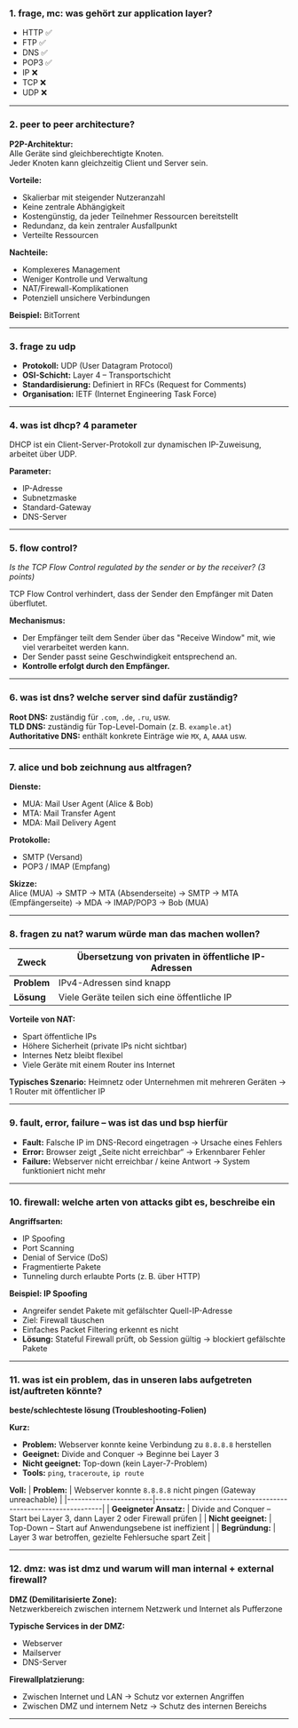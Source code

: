 
### 1. frage, mc: was gehört zur application layer?

- HTTP ✅  
- FTP ✅  
- DNS ✅  
- POP3 ✅  
- IP ❌  
- TCP ❌  
- UDP ❌  

---

### 2. peer to peer architecture?

**P2P-Architektur:**  
Alle Geräte sind gleichberechtigte Knoten.  
Jeder Knoten kann gleichzeitig Client und Server sein.

**Vorteile:**
- Skalierbar mit steigender Nutzeranzahl  
- Keine zentrale Abhängigkeit  
- Kostengünstig, da jeder Teilnehmer Ressourcen bereitstellt  
- Redundanz, da kein zentraler Ausfallpunkt  
- Verteilte Ressourcen

**Nachteile:**
- Komplexeres Management  
- Weniger Kontrolle und Verwaltung  
- NAT/Firewall-Komplikationen  
- Potenziell unsichere Verbindungen  

**Beispiel:** BitTorrent

---

### 3. frage zu udp

- **Protokoll:** UDP (User Datagram Protocol)  
- **OSI-Schicht:** Layer 4 – Transportschicht  
- **Standardisierung:** Definiert in RFCs (Request for Comments)  
- **Organisation:** IETF (Internet Engineering Task Force)

---

### 4. was ist dhcp? 4 parameter

DHCP ist ein Client-Server-Protokoll zur dynamischen IP-Zuweisung, arbeitet über UDP.

**Parameter:**
- IP-Adresse  
- Subnetzmaske  
- Standard-Gateway  
- DNS-Server

---

### 5. flow control?  
_Is the TCP Flow Control regulated by the sender or by the receiver? (3 points)_

TCP Flow Control verhindert, dass der Sender den Empfänger mit Daten überflutet.

**Mechanismus:**
- Der Empfänger teilt dem Sender über das "Receive Window" mit, wie viel verarbeitet werden kann.  
- Der Sender passt seine Geschwindigkeit entsprechend an.  
- **Kontrolle erfolgt durch den Empfänger.**

---

### 6. was ist dns? welche server sind dafür zuständig?

**Root DNS:** zuständig für `.com`, `.de`, `.ru`, usw.  
**TLD DNS:** zuständig für Top-Level-Domain (z. B. `example.at`)  
**Authoritative DNS:** enthält konkrete Einträge wie `MX`, `A`, `AAAA` usw.

---

### 7. alice und bob zeichnung aus altfragen?

**Dienste:**
- MUA: Mail User Agent (Alice & Bob)  
- MTA: Mail Transfer Agent  
- MDA: Mail Delivery Agent

**Protokolle:**
- SMTP (Versand)  
- POP3 / IMAP (Empfang)

**Skizze:**  
Alice (MUA) → SMTP → MTA (Absenderseite) → SMTP → MTA (Empfängerseite) → MDA → IMAP/POP3 → Bob (MUA)

---

### 8. fragen zu nat? warum würde man das machen wollen?

| **Zweck**       | Übersetzung von privaten in öffentliche IP-Adressen          |
|----------------|--------------------------------------------------------------|
| **Problem**     | IPv4-Adressen sind knapp                                    |
| **Lösung**      | Viele Geräte teilen sich eine öffentliche IP                |

**Vorteile von NAT:**
- Spart öffentliche IPs  
- Höhere Sicherheit (private IPs nicht sichtbar)  
- Internes Netz bleibt flexibel  
- Viele Geräte mit einem Router ins Internet  

**Typisches Szenario:** Heimnetz oder Unternehmen mit mehreren Geräten → 1 Router mit öffentlicher IP

---

### 9. fault, error, failure – was ist das und bsp hierfür

- **Fault:** Falsche IP im DNS-Record eingetragen -> Ursache eines Fehlers
- **Error:** Browser zeigt „Seite nicht erreichbar“  -> Erkennbarer Fehler
- **Failure:** Webserver nicht erreichbar / keine Antwort -> System funktioniert nicht mehr

---

### 10. firewall: welche arten von attacks gibt es, beschreibe ein

**Angriffsarten:**
- IP Spoofing  
- Port Scanning  
- Denial of Service (DoS)  
- Fragmentierte Pakete  
- Tunneling durch erlaubte Ports (z. B. über HTTP)

**Beispiel: IP Spoofing**
- Angreifer sendet Pakete mit gefälschter Quell-IP-Adresse  
- Ziel: Firewall täuschen  
- Einfaches Packet Filtering erkennt es nicht  
- **Lösung:** Stateful Firewall prüft, ob Session gültig → blockiert gefälschte Pakete  

---

### 11. was ist ein problem, das in unseren labs aufgetreten ist/auftreten könnte?  
**beste/schlechteste lösung (Troubleshooting-Folien)**

**Kurz:**  
- **Problem:** Webserver konnte keine Verbindung zu `8.8.8.8` herstellen  
- **Geeignet:** Divide and Conquer → Beginne bei Layer 3  
- **Nicht geeignet:** Top-down (kein Layer-7-Problem)  
- **Tools:** `ping`, `traceroute`, `ip route`

**Voll:**
| **Problem:**           | Webserver konnte `8.8.8.8` nicht pingen (Gateway unreachable) |
|------------------------|---------------------------------------------------------------|
| **Geeigneter Ansatz:** | Divide and Conquer – Start bei Layer 3, dann Layer 2 oder Firewall prüfen |
| **Nicht geeignet:**    | Top-Down – Start auf Anwendungsebene ist ineffizient          |
| **Begründung:**        | Layer 3 war betroffen, gezielte Fehlersuche spart Zeit        |

---

### 12. dmz: was ist dmz und warum will man internal + external firewall?

**DMZ (Demilitarisierte Zone):**  
Netzwerkbereich zwischen internem Netzwerk und Internet als Pufferzone

**Typische Services in der DMZ:**
- Webserver  
- Mailserver  
- DNS-Server  

**Firewallplatzierung:**
- Zwischen Internet und LAN → Schutz vor externen Angriffen  
- Zwischen DMZ und internem Netz → Schutz des internen Bereichs  

---

